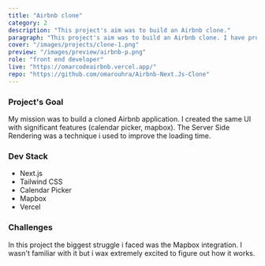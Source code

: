 ```yaml
---
title: "Airbnb clone"
category: 2
description: "This project's aim was to build an Airbnb clone."
paragraph: "This project's aim was to build an Airbnb clone. I have proudly worked on redeveloping the most popular websites and this is definitely one of the greatest!  The solution of connecting hosts and travellers already exists, but it's redoing is a real Bonus!"
cover: "/images/projects/clone-1.png"
preview: "/images/preview/airbnb-p.png"
role: "front end developer"
live: "https://omarcodeairbnb.vercel.app/"
repo: "https://github.com/omarouhra/Airbnb-Next.Js-Clone"
---
```



### Project's Goal

My mission was to build a cloned Airbnb application. I created the same UI with significant features (calendar picker, mapbox). The Server Side Rendering was a technique i used to improve the loading time.

### Dev Stack

- Next.js
- Tailwind CSS
- Calendar Picker
- Mapbox 
- Vercel

### Challenges

In this project the biggest struggle i faced was the Mapbox integration. I wasn't familiar with it but i wax extremely excited to figure out how it works.
